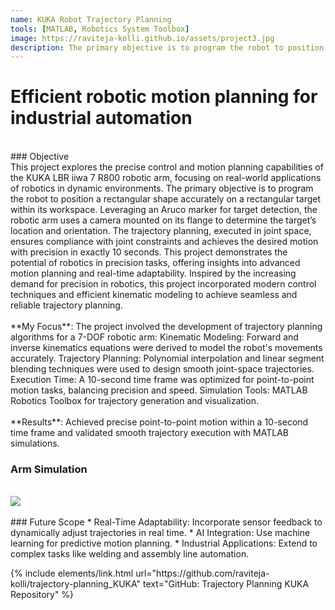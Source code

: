 ```yaml
---
name: KUKA Robot Trajectory Planning
tools: [MATLAB, Robotics System Toolbox]
image: https://raviteja-kolli.github.io/assets/project3.jpg
description: The primary objective is to program the robot to position a rectangular shape accurately on a rectangular target within its workspace. Leveraging an Aruco marker for target detection, the robotic arm uses a camera mounted on its flange to determine the target’s location and orientation.
---
```


# Efficient robotic motion planning for industrial automation
<br>
### Objective
<br>
This project explores the precise control and motion planning capabilities of the KUKA LBR iiwa 7 R800 robotic arm, focusing on real-world applications of robotics in dynamic environments. The primary objective is to program the robot to position a rectangular shape accurately on a rectangular target within its workspace. Leveraging an Aruco marker for target detection, the robotic arm uses a camera mounted on its flange to determine the target’s location and orientation. The trajectory planning, executed in joint space, ensures compliance with joint constraints and achieves the desired motion with precision in exactly 10 seconds. This project demonstrates the potential of robotics in precision tasks, offering insights into advanced motion planning and real-time adaptability.
Inspired by the increasing demand for precision in robotics, this project incorporated modern control techniques and efficient kinematic modeling to achieve seamless and reliable trajectory planning.
<br>
<br>
**My Focus**: The project involved the development of trajectory planning algorithms for a 7-DOF robotic arm:
Kinematic Modeling: Forward and inverse kinematics equations were derived to model the robot's movements accurately.
Trajectory Planning: Polynomial interpolation and linear segment blending techniques were used to design smooth joint-space trajectories.
Execution Time: A 10-second time frame was optimized for point-to-point motion tasks, balancing precision and speed.
Simulation Tools: MATLAB Robotics Toolbox for trajectory generation and visualization.
<br><br>
**Results**: Achieved precise point-to-point motion within a 10-second time frame and validated smooth trajectory execution with MATLAB simulations.
<br>

### Arm Simulation
<br>
<img src="{{ site.url }}{{ site.baseurl }}/assets/project3 simulation.jpeg"/>
<br>

<br>
### Future Scope 
* Real-Time Adaptability: Incorporate sensor feedback to dynamically adjust trajectories in real time.
* AI Integration: Use machine learning for predictive motion planning.
* Industrial Applications: Extend to complex tasks like welding and assembly line automation.

<p class="text-center">
{% include elements/link.html url="https://github.com/raviteja-kolli/trajectory-planning_KUKA" text="GitHub: Trajectory Planning KUKA Repository" %}
</p>
